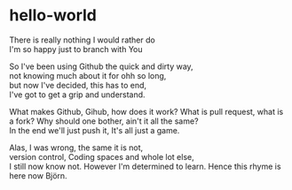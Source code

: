 # hello-world
There is really nothing I would rather do  
I'm so happy just to branch with You

So I've been using Github the quick and dirty way,  
not knowing much about it for ohh so long,  
but now I've decided, this has to end,  
I've got to get a grip and understand.  

What makes Github, Gihub, how does it work?
What is pull request, what is a fork?
Why should one bother, ain't it all the same?  
In the end we'll just push it, It's all just a game.  

Alas, I was wrong, the same it is not,  
version control, Coding spaces and whole lot else,  
I still now know not.
However I'm determined to learn. Hence this rhyme is here now Björn.
